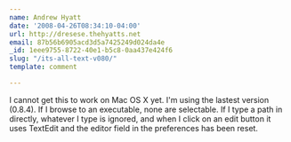 ```yaml
---
name: Andrew Hyatt
date: '2008-04-26T08:34:10-04:00'
url: http://dresese.thehyatts.net
email: 87b56b6905acd3d5a7425249d024da4e
_id: 1eee9755-8722-40e1-b5c8-0aa437e424f6
slug: "/its-all-text-v080/"
template: comment

---
```


I cannot get this to work on Mac OS X yet.  I'm using the lastest version (0.8.4).  If I browse to an executable, none are selectable.  If I type a path in directly, whatever I type is ignored, and when I click on an edit button it uses TextEdit and the editor field in the preferences has been reset.
